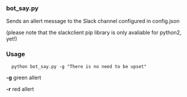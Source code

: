 ### bot_say.py

Sends an allert message to the Slack channel configured in config.json

(please note that the slackclient pip library is only avaliable for python2, yet!)

### Usage

```SHELL
  python bot_say.py -g "There is no need to be upset"
```

**-g** green allert

**-r** red allert
